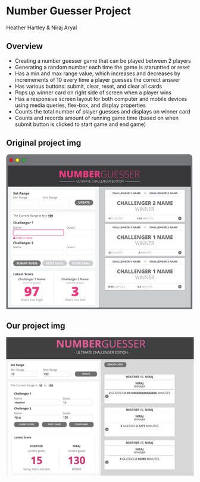 # Number Guesser Project
Heather Hartley & Niraj Aryal

## Overview
- Creating a number guesser game that can be played between 2 players
- Generating a random number each time the game is staruntted or reset
- Has a min and max range value, which increases and decreases by incremenents of 10 every time a player guesses the correct answer
- Has various buttons: submit, clear, reset, and clear all cards
- Pops up winner card on right side of screen when a player wins
- Has a responsive screen layout for both computer and mobile devices using media queries, flex-box, and display properties
- Counts the total number of player guesses and displays on winner card
- Counts and records amount of running game time (based on when submit button is clicked to start game and end game)

## Original project img
![Screenshot](number_guesser_static_comp_original.png)

## Our project img
![Screenshot](number_guesser_static_comp.png)
